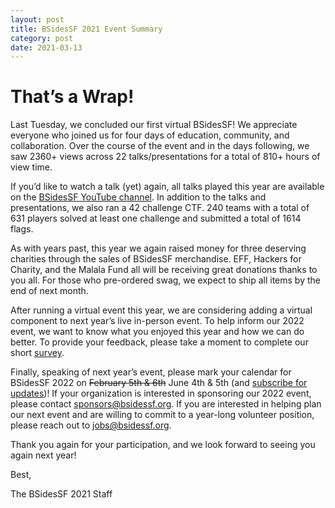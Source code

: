 ```yaml
---
layout: post
title: BSidesSF 2021 Event Summary
category: post
date: 2021-03-13
---
```


# That’s a Wrap!

Last Tuesday, we concluded our first virtual BSidesSF! We appreciate everyone who joined us for four days of education, community, and collaboration. Over the course of the event and in the days following, we saw 2360+ views across 22 talks/presentations for a total of 810+ hours of view time.

If you’d like to watch a talk (yet) again, all talks played this year are available on the [BSidesSF YouTube channel](https://youtube.com/@BSidesSF). In addition to the talks and presentations, we also ran a 42 challenge CTF. 240 teams with a total of 631 players solved at least one challenge and submitted a total of 1614 flags.

As with years past, this year we again raised money for three deserving charities through the sales of BSidesSF merchandise. EFF, Hackers for Charity, and the Malala Fund all will be receiving great donations thanks to you all. For those who pre-ordered swag, we expect to ship all items by the end of next month.

After running a virtual event this year, we are considering adding a virtual component to next year’s live in-person event. To help inform our 2022 event, we want to know what you enjoyed this year and how we can do better. To provide your feedback, please take a moment to complete our short [survey](/feedback).

Finally, speaking of next year’s event, please mark your calendar for BSidesSF 2022 on ~~February 5th & 6th~~ June 4th & 5th (and [subscribe for updates](/subscribe.html))! If your organization is interested in sponsoring our 2022 event, please contact [sponsors@bsidessf.org](mailto:sponsors@bsidessf.org). If you are interested in helping plan our next event and are willing to commit to a year-long volunteer position, please reach out to [jobs@bsidessf.org](mailto:jobs@bsidessf.org?subject=I+want+to+help+plan+BSidesSF+2022).

Thank you again for your participation, and we look forward to seeing you again next year!

Best,

The BSidesSF 2021 Staff
